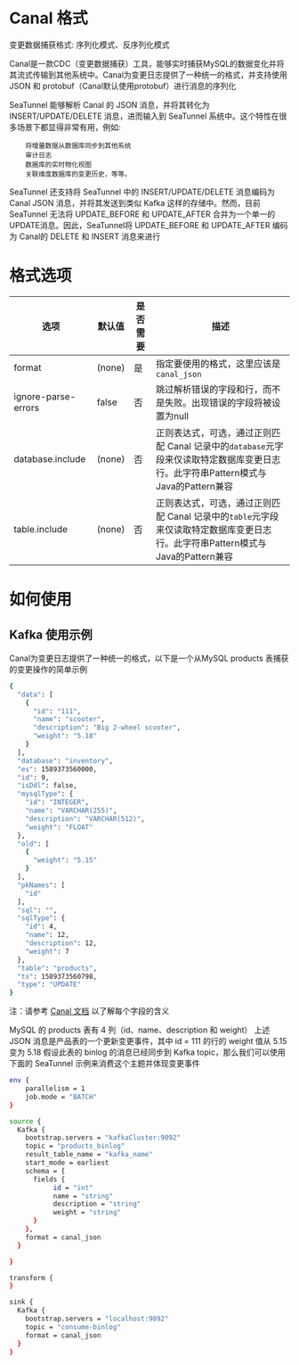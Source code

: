 # Canal 格式

变更数据捕获格式:
序列化模式、反序列化模式

Canal是一款CDC（变更数据捕获）工具，能够实时捕获MySQL的数据变化并将其流式传输到其他系统中。Canal为变更日志提供了一种统一的格式，并支持使用 JSON 和 protobuf（Canal默认使用protobuf）进行消息的序列化

SeaTunnel 能够解析 Canal 的 JSON 消息，并将其转化为 INSERT/UPDATE/DELETE 消息，进而输入到 SeaTunnel 系统中。这个特性在很多场景下都显得非常有用，例如:

        将增量数据从数据库同步到其他系统
        审计日志
        数据库的实时物化视图
        关联维度数据库的变更历史，等等。

SeaTunnel 还支持将 SeaTunnel 中的 INSERT/UPDATE/DELETE 消息编码为 Canal JSON 消息，并将其发送到类似 Kafka 这样的存储中。然而，目前 SeaTunnel 无法将 UPDATE_BEFORE 和 UPDATE_AFTER 合并为一个单一的UPDATE消息。因此，SeaTunnel将 UPDATE_BEFORE 和 UPDATE_AFTER 编码为 Canal的 DELETE 和 INSERT 消息来进行

# 格式选项

|         选项          |  默认值   | 是否需要 |                                         描述                                         |
|---------------------|--------|------|------------------------------------------------------------------------------------|
| format              | (none) | 是    | 指定要使用的格式，这里应该是 `canal_json`                                                        |
| ignore-parse-errors | false  | 否    | 跳过解析错误的字段和行，而不是失败。出现错误的字段将被设置为null                                                 |
| database.include    | (none) | 否    | 正则表达式，可选，通过正则匹配 Canal 记录中的`database`元字段来仅读取特定数据库变更日志行。此字符串Pattern模式与Java的Pattern兼容 |
| table.include       | (none) | 否    | 正则表达式，可选，通过正则匹配 Canal 记录中的`table`元字段来仅读取特定数据库变更日志行。此字符串Pattern模式与Java的Pattern兼容    |

# 如何使用

## Kafka 使用示例

Canal为变更日志提供了一种统一的格式，以下是一个从MySQL products 表捕获的变更操作的简单示例

```bash
{
  "data": [
    {
      "id": "111",
      "name": "scooter",
      "description": "Big 2-wheel scooter",
      "weight": "5.18"
    }
  ],
  "database": "inventory",
  "es": 1589373560000,
  "id": 9,
  "isDdl": false,
  "mysqlType": {
    "id": "INTEGER",
    "name": "VARCHAR(255)",
    "description": "VARCHAR(512)",
    "weight": "FLOAT"
  },
  "old": [
    {
      "weight": "5.15"
    }
  ],
  "pkNames": [
    "id"
  ],
  "sql": "",
  "sqlType": {
    "id": 4,
    "name": 12,
    "description": 12,
    "weight": 7
  },
  "table": "products",
  "ts": 1589373560798,
  "type": "UPDATE"
}
```

注：请参考 [Canal 文档](https://github.com/alibaba/canal/wiki) 以了解每个字段的含义

MySQL 的 products 表有 4 列（id、name、description 和 weight）
上述 JSON 消息是产品表的一个更新变更事件，其中 id = 111 的行的 weight 值从 5.15 变为 5.18
假设此表的 binlog 的消息已经同步到 Kafka topic，那么我们可以使用下面的 SeaTunnel 示例来消费这个主题并体现变更事件

```bash
env {
    parallelism = 1
    job.mode = "BATCH"
}

source {
  Kafka {
    bootstrap.servers = "kafkaCluster:9092"
    topic = "products_binlog"
    result_table_name = "kafka_name"
    start_mode = earliest
    schema = {
      fields {
           id = "int"
           name = "string"
           description = "string"
           weight = "string"
      }
    },
    format = canal_json
  }

}

transform {
}

sink {
  Kafka {
    bootstrap.servers = "localhost:9092"
    topic = "consume-binlog"
    format = canal_json
  }
}
```

